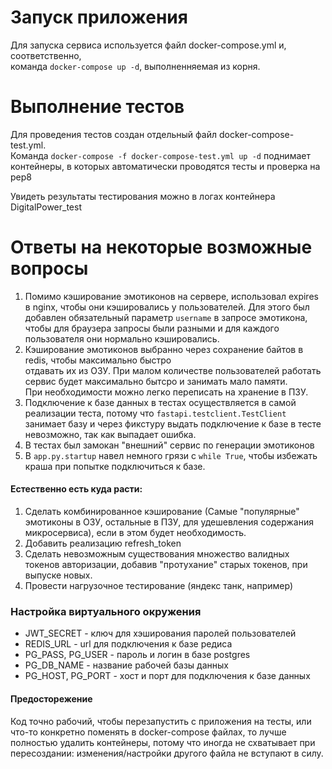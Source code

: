 # Запуск приложения
Для запуска сервиса используется файл docker-compose.yml и, соответственно,   
команда `docker-compose up -d`, выполненняемая из корня.



# Выполнение тестов
Для проведения тестов создан отдельный файл docker-compose-test.yml.  
Команда `docker-compose -f docker-compose-test.yml up -d` поднимает контейнеры, в которых автоматически проводятся тесты и проверка на pep8  
  
Увидеть результаты тестирования можно в логах контейнера DigitalPower_test


# Ответы на некоторые возможные вопросы
1. Помимо кэширование эмотиконов на сервере, использовал expires в nginx, чтобы они кэшировались у пользователей. Для этого был добавлен обязательный параметр `username` в запросе эмотикона, чтобы для браузера запросы были разными и для каждого пользователя они нормально кэшировались.
2. Кэширование эмотиконов выбранно через сохранение байтов в redis, чтобы максимально быстро  
отдавать их из ОЗУ. При малом количестве пользователей работать сервис будет максимально бытсро и занимать мало памяти.  
При необходимости можно легко переписать на хранение в ПЗУ. 
3. Подключение к базе данных в тестах осуществляется в самой реализации теста, потому что `fastapi.testclient.TestClient` занимает базу и через фикстуру выдать подключение к базе в тесте невозможно, так как выпадает ошибка.
4. В тестах был замокан "внешний" сервис по генерации эмотиконов
5. В `app.py.startup` навел немного грязи с `while True`, чтобы избежать краша при попытке подключиться к базе.


#### Естественно есть куда расти:
1. Сделать комбинированное кэширование (Самые "популярные" эмотиконы в ОЗУ, остальные в ПЗУ, для удешевления содержания микросервиса), если в этом будет необходимость.
2. Добавить реализацию refresh_token
3. Сделать невозможным существования множество валидных токенов авторизации, добавив "протухание" старых токенов, при выпуске новых.
4. Провести нагрузочное тестирование (яндекс танк, например)



### Настройка виртуального окружения
- JWT_SECRET - ключ для хэширования паролей пользователей
- REDIS_URL  - url для подключения к базе редиса
- PG_PASS, PG_USER   - пароль и логин в базе postgres
- PG_DB_NAME - название рабочей базы данных
- PG_HOST, PG_PORT - хост и порт для подключения к базе данных


#### Предосторежение
Код точно рабочий, чтобы перезапустить с приложения на тесты, или что-то конкретно поменять в docker-compose файлах, то лучше полностью удалить контейнеры, потому что иногда не схватывает при пересоздании: изменения/настройки другого файла не вступают в силу.
